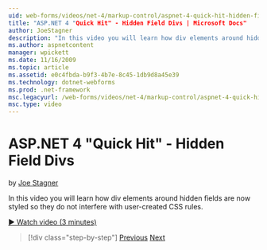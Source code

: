 ```yaml
---
uid: web-forms/videos/net-4/markup-control/aspnet-4-quick-hit-hidden-field-divs
title: "ASP.NET 4 "Quick Hit" - Hidden Field Divs | Microsoft Docs"
author: JoeStagner
description: "In this video you will learn how div elements around hidden fields are now styled so they do not interfere with user-created CSS rules."
ms.author: aspnetcontent
manager: wpickett
ms.date: 11/16/2009
ms.topic: article
ms.assetid: e0c4fbda-b9f3-4b7e-8c45-1db9d8a45e39
ms.technology: dotnet-webforms
ms.prod: .net-framework
msc.legacyurl: /web-forms/videos/net-4/markup-control/aspnet-4-quick-hit-hidden-field-divs
msc.type: video
---
```

ASP.NET 4 "Quick Hit" - Hidden Field Divs
====================
by [Joe Stagner](https://github.com/JoeStagner)

In this video you will learn how div elements around hidden fields are now styled so they do not interfere with user-created CSS rules.

[&#9654; Watch video (3 minutes)](https://channel9.msdn.com/Blogs/ASP-NET-Site-Videos/aspnet-4-quick-hit-hidden-field-divs)

>[!div class="step-by-step"]
[Previous](aspnet-4-quick-hit-tableless-menu-control.md)
[Next](aspnet-4-quick-hit-disabled-control-styling.md)